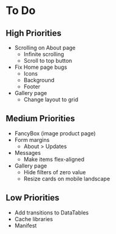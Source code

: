 # To Do

## High Priorities

- Scrolling on About page
  - Infinite scrolling
  - Scroll to top button
- Fix Home page bugs
  - Icons
  - Background
  - Footer
- Gallery page
  - Change layout to grid

## Medium Priorities

- FancyBox (image product page)
- Form margins
  - About > Updates
- Messages
  - Make items flex-aligned
- Gallery page
  - Hide filters of zero value
  - Resize cards on mobile landscape

## Low Priorities

- Add transitions to DataTables
- Cache libraries
- Manifest

